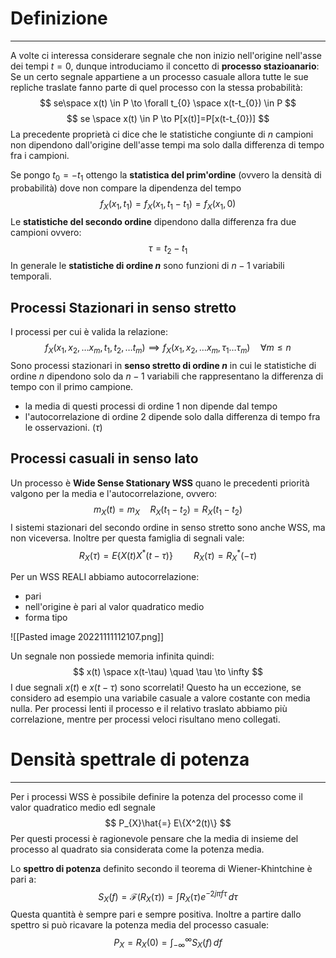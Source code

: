 # Definizione
---
A volte ci interessa considerare segnale che non inizio nell'origine nell'asse dei tempi $t=0$, dunque introduciamo il concetto di **processo stazioanario**:
Se un certo segnale appartiene a un processo casuale allora tutte le sue repliche traslate fanno parte di quel processo con la stessa probabilità:
$$
se\space x(t) \in P \to \forall t_{0} \space x(t-t_{0}) \in P
$$
$$
se \space x(t) \in P \to P[x(t)]=P[x(t-t_{0})]
$$
La precedente proprietà ci dice che le statistiche congiunte di $n$ campioni non dipendono dall'origine dell'asse tempi ma solo dalla differenza di tempo fra i campioni.

Se pongo $t_{0}=-t_{1}$ ottengo la **statistica del prim'ordine** (ovvero la densità di probabilità) dove non compare la dipendenza del tempo
$$
f_{X}(x_{1},t_{1})=f_{X}(x_{1},t_{1}-t_{1})=f_{X}(x_{1},0)
$$Le **statistiche del secondo ordine** dipendono dalla differenza fra due campioni ovvero:
$$
\tau=t_{2}-t_{1}
$$
In generale le **statistiche di ordine $n$** sono funzioni di $n-1$ variabili temporali.

## Processi Stazionari in senso stretto

I processi per cui è valida la relazione:
$$
f_{X}(x_{1},x_{2},\dots x_{m},t_{1},t_{2},\dots t_{m}) \implies f_{X}(x_{1},x_{2},\dots x_{m},\tau_{1}\dots \tau_{m}) \quad \forall m\leq n
$$
Sono processi stazionari in **senso stretto di ordine $n$** in cui le statistiche di ordine $n$ dipendono solo da $n-1$ variabili che rappresentano la differenza di tempo con il primo campione.

- la media di questi processi di ordine 1 non dipende dal tempo
- l'autocorrelazione di ordine 2 dipende solo dalla differenza di tempo fra le osservazioni. ($\tau$)

## Processi casuali in senso lato

Un processo è **Wide Sense Stationary WSS** quano le precedenti priorità valgono per la media e l'autocorrelazione, ovvero:
$$
m_{X}(t)=m_{X} \quad R_{X}(t_{1}-t_{2})=R_{X}(t_{1}-t_{2})
$$
I sistemi stazionari del secondo ordine in senso stretto sono anche WSS, ma non viceversa.
Inoltre per questa famiglia di segnali vale:
$$
R_{X}(\tau)=E\{X(t)X^*(t-\tau)\} \quad \quad R_{X}(\tau)=R_{X}^*(-\tau)
$$

Per un WSS REALI abbiamo autocorrelazione:
- pari
- nell'origine è pari al valor quadratico medio
- forma tipo

![[Pasted image 20221111112107.png]]

Un segnale non possiede memoria infinita quindi:
$$
x(t) \space x(t-\tau) \quad \tau \to \infty
$$
I due segnali $x(t)$ e $x(t-\tau)$ sono scorrelati!
Questo ha un eccezione, se considero ad esempio una variabile casuale a valore costante con media nulla.
Per processi lenti il processo e il relativo traslato abbiamo più correlazione, mentre per processi veloci risultano meno collegati.


# Densità spettrale di potenza
---
Per i processi WSS è possibile definire la potenza del processo come il valor quadratico medio edl segnale
$$
P_{X}\hat{=} E\{X^2(t)\}
$$
Per questi processi è ragionevole pensare che la media di insieme del processo al quadrato sia considerata come la potenza media.

Lo **spettro di potenza** definito secondo il teorema di Wiener-Khintchine è pari a:
$$
S_{X}(f)= \mathcal{F}(R_{X}(\tau))=\int R_{X}(\tau)e^{-2j\pi f\tau} \, d\tau 
$$
Questa quantità è sempre pari e sempre positiva.
Inoltre a partire dallo spettro si può ricavare la potenza media del processo casuale:
$$
P_{X}=R_{X}(0)=\int_{-\infty}^{\infty} S_{X}(f) \, df 
$$



